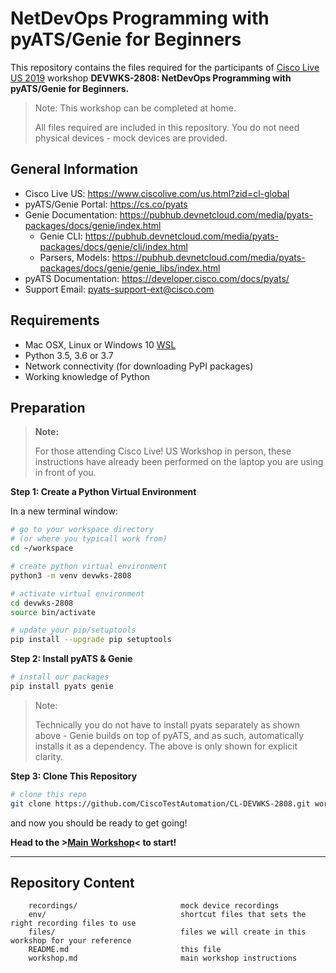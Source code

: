 # NetDevOps Programming with pyATS/Genie for Beginners

This repository contains the files required for the participants of 
[Cisco Live US 2019](https://www.ciscolive.com/us.html?zid=cl-global) workshop
**DEVWKS-2808: NetDevOps Programming with pyATS/Genie for Beginners.**

> Note: This workshop can be completed at home.
> 
> All files required are included in this repository. You do not need physical
> devices - mock devices are provided.

## General Information

- Cisco Live US: https://www.ciscolive.com/us.html?zid=cl-global
- pyATS/Genie Portal: https://cs.co/pyats
- Genie Documentation: https://pubhub.devnetcloud.com/media/pyats-packages/docs/genie/index.html
  - Genie CLI: https://pubhub.devnetcloud.com/media/pyats-packages/docs/genie/cli/index.html
  - Parsers, Models: https://pubhub.devnetcloud.com/media/pyats-packages/docs/genie/genie_libs/index.html
- pyATS Documentation: https://developer.cisco.com/docs/pyats/
- Support Email: pyats-support-ext@cisco.com

## Requirements

- Mac OSX, Linux or Windows 10 [WSL](https://docs.microsoft.com/en-us/windows/wsl/install-win10)
- Python 3.5, 3.6 or 3.7
- Network connectivity (for downloading PyPI packages)
- Working knowledge of Python

## Preparation

> **Note:**
> 
> For those attending Cisco Live! US Workshop in person, these instructions
> have already been performed on the laptop you are using in front of you.


**Step 1: Create a Python Virtual Environment**

In a new terminal window:

```bash
# go to your workspace directory
# (or where you typicall work from)
cd ~/workspace

# create python virtual environment
python3 -m venv devwks-2808

# activate virtual environment
cd devwks-2808
source bin/activate

# update your pip/setuptools
pip install --upgrade pip setuptools
```

**Step 2: Install pyATS & Genie**

```bash
# install our packages 
pip install pyats genie
```

> Note:
>
> Technically you do not have to install pyats separately as shown above - 
> Genie builds on top of pyATS, and as such, automatically installs it as a
> dependency. The above is only shown for explicit clarity.

**Step 3: Clone This Repository**

```bash
# clone this repo
git clone https://github.com/CiscoTestAutomation/CL-DEVWKS-2808.git workshop
```

and now you should be ready to get going!

**Head to the >[Main Workshop](workshop.md)< to start!**


--------------------------------------------------------------------------------

## Repository Content

```text
    recordings/                       mock device recordings
    env/                              shortcut files that sets the right recording files to use
    files/                            files we will create in this workshop for your reference
    README.md                         this file
    workshop.md                       main workshop instructions
```
